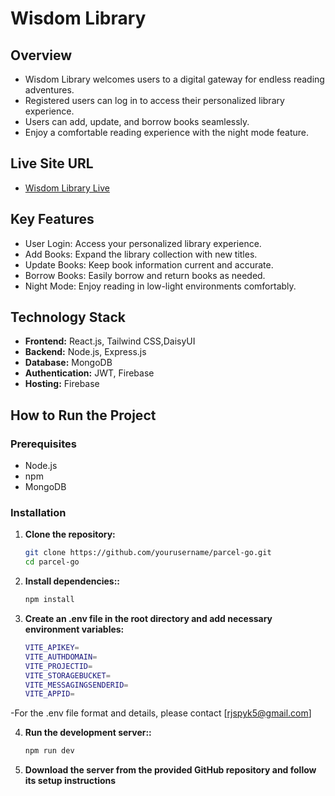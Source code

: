 # Wisdom Library

## Overview

- Wisdom Library welcomes users to a digital gateway for endless reading adventures.
- Registered users can log in to access their personalized library experience.
- Users can add, update, and borrow books seamlessly.
- Enjoy a comfortable reading experience with the night mode feature.

## Live Site URL

- [Wisdom Library Live](https://wisdom-library-1acce.web.app/)

## Key Features

- User Login: Access your personalized library experience.
- Add Books: Expand the library collection with new titles.
- Update Books: Keep book information current and accurate.
- Borrow Books: Easily borrow and return books as needed.
- Night Mode: Enjoy reading in low-light environments comfortably.

## Technology Stack

- **Frontend:** React.js, Tailwind CSS,DaisyUI
- **Backend:** Node.js, Express.js
- **Database:** MongoDB
- **Authentication:** JWT, Firebase
- **Hosting:** Firebase

## How to Run the Project

### Prerequisites

- Node.js 
- npm 
- MongoDB

### Installation

1. **Clone the repository:**

   ```bash
   git clone https://github.com/yourusername/parcel-go.git
   cd parcel-go

2. **Install dependencies::**

   ```bash
   npm install
   
3. **Create an .env file in the root directory and add necessary environment variables:**
   ```bash
   VITE_APIKEY=
   VITE_AUTHDOMAIN=
   VITE_PROJECTID=
   VITE_STORAGEBUCKET=
   VITE_MESSAGINGSENDERID=
   VITE_APPID=
-For the .env file format and details, please contact [rjspyk5@gmail.com]

4. **Run the development server::**
   ```bash
   npm run dev

   
5. **Download the server from the provided GitHub repository and follow its setup instructions**
